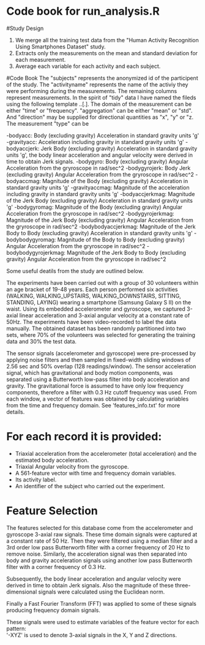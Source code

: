 Code book for run_analysis.R
========================================================

#Study Design
1. We merge all the training test data from the "Human Activity Recognition Using Smartphones Dataset" study.
2. Extracts only the measurements on the mean and standard deviation for each measurement.
3. Average each variable for each activity and each subject.

#Code Book
The "subjects" represents the anonymized id of the participent of the study. The "activityname" represents the name of the activiy they were performing during the measurements. The remaining columns represent measurements. In the spirit of "tidy" data I have named the fileds using the following template <domain>.<type>.<aggegation>[.<direction>]. The domain of the measurement can be either "time" or "frequency". "aggregation" can be either "mean" or "std". And "direction" may be supplied for directional quantities as "x", "y" or "z. The measurement "type" can be 

-bodyacc: Body (excluding gravity) Acceleration in standard gravity units 'g'
-gravityacc: Acceleration including gravity in standard gravity units 'g'
-bodyaccjerk: Jerk Body (excluding gravity) Acceleration in standard gravity units 'g', the body linear acceleration and angular velocity were derived in time to obtain Jerk signals.
-bodygyro: Body (excluding gravity) Angular Acceleration from the gryroscope in rad/sec^2 
-bodygyrojerk: Body Jerk (excluding gravity) Angular Acceleration from the gryroscope in rad/sec^2 
-bodyaccmag: Magnitude of the Body (excluding gravity) Acceleration in standard gravity units 'g'
-gravityaccmag: Magnitude of the acceleration including gravity in standard gravity units 'g'
-bodyaccjerkmag: Magnitude of the Jerk Body (excluding gravity) Acceleration in standard gravity units 'g'
-bodygyromag: Magnitude of the Body (excluding gravity) Angular Acceleration from the gryroscope in rad/sec^2
-bodygyrojerkmag: Magnitude of the Jerk Body (excluding gravity) Angular Acceleration from the gryroscope in rad/sec^2
-bodybodyaccjerkmag: Magnitude of the Jerk Body to Body (excluding gravity) Acceleration in standard gravity units 'g'
-bodybodygyromag: Magnitude of the Body to Body (excluding gravity) Angular Acceleration from the gryroscope in rad/sec^2
-bodybodygyrojerkmag: Magnitude of the Jerk Body to Body (excluding gravity) Angular Acceleration from the gryroscope in rad/sec^2

Some useful deatils from the study are outlined below.

The experiments have been carried out with a group of 30 volunteers within an age bracket of 19-48 years. Each person performed six activities (WALKING, WALKING_UPSTAIRS, WALKING_DOWNSTAIRS, SITTING, STANDING, LAYING) wearing a smartphone (Samsung Galaxy S II) on the waist. Using its embedded accelerometer and gyroscope, we captured 3-axial linear acceleration and 3-axial angular velocity at a constant rate of 50Hz. The experiments have been video-recorded to label the data manually. The obtained dataset has been randomly partitioned into two sets, where 70% of the volunteers was selected for generating the training data and 30% the test data. 

The sensor signals (accelerometer and gyroscope) were pre-processed by applying noise filters and then sampled in fixed-width sliding windows of 2.56 sec and 50% overlap (128 readings/window). The sensor acceleration signal, which has gravitational and body motion components, was separated using a Butterworth low-pass filter into body acceleration and gravity. The gravitational force is assumed to have only low frequency components, therefore a filter with 0.3 Hz cutoff frequency was used. From each window, a vector of features was obtained by calculating variables from the time and frequency domain. See 'features_info.txt' for more details. 

For each record it is provided:
======================================

- Triaxial acceleration from the accelerometer (total acceleration) and the estimated body acceleration.
- Triaxial Angular velocity from the gyroscope. 
- A 561-feature vector with time and frequency domain variables. 
- Its activity label. 
- An identifier of the subject who carried out the experiment.

Feature Selection 
=================

The features selected for this database come from the accelerometer and gyroscope 3-axial raw signals. These time domain signals  were captured at a constant rate of 50 Hz. Then they were filtered using a median filter and a 3rd order low pass Butterworth filter with a corner frequency of 20 Hz to remove noise. Similarly, the acceleration signal was then separated into body and gravity acceleration signals using another low pass Butterworth filter with a corner frequency of 0.3 Hz. 

Subsequently, the body linear acceleration and angular velocity were derived in time to obtain Jerk signals. Also the magnitude of these three-dimensional signals were calculated using the Euclidean norm. 

Finally a Fast Fourier Transform (FFT) was applied to some of these signals producing frequency domain signals. 

These signals were used to estimate variables of the feature vector for each pattern:  
'-XYZ' is used to denote 3-axial signals in the X, Y and Z directions.